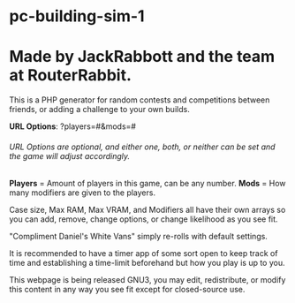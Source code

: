 # pc-building-sim-1
# Made by JackRabbott and the team at RouterRabbit.

This is a PHP generator for random contests and competitions between friends, or adding a challenge to your own builds.

**URL Options**: ?players=#&mods=# 
###### URL Options are optional, and either one, both, or neither can be set and the game will adjust accordingly.

**Players** = Amount of players in this game, can be any number.
**Mods** = How many modifiers are given to the players.


Case size, Max RAM, Max VRAM, and Modifiers all have their own arrays so you can add, remove, change options, or change likelihood as you see fit. 

"Compliment Daniel's White Vans" simply re-rolls with default settings.

It is recommended to have a timer app of some sort open to keep track of time and establishing a time-limit beforehand but how you play is up to you.

This webpage is being released GNU3, you may edit, redistribute, or modify this content in any way you see fit except for closed-source use. 
